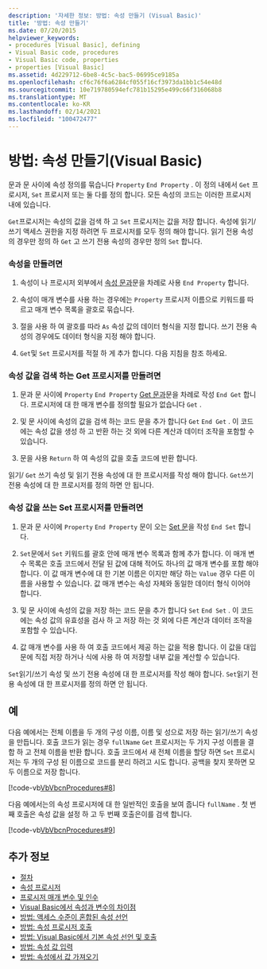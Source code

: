 ```yaml
---
description: '자세한 정보: 방법: 속성 만들기 (Visual Basic)'
title: '방법: 속성 만들기'
ms.date: 07/20/2015
helpviewer_keywords:
- procedures [Visual Basic], defining
- Visual Basic code, procedures
- Visual Basic code, properties
- properties [Visual Basic]
ms.assetid: 4d229712-6be8-4c5c-bac5-06995ce9185a
ms.openlocfilehash: cf6c76f6a6284cf055f16cf3973da1bb1c54e48d
ms.sourcegitcommit: 10e719780594efc781b15295e499c66f316068b8
ms.translationtype: MT
ms.contentlocale: ko-KR
ms.lasthandoff: 02/14/2021
ms.locfileid: "100472477"
---
```

# <a name="how-to-create-a-property-visual-basic"></a>방법: 속성 만들기(Visual Basic)

문과 문 사이에 속성 정의를 묶습니다 `Property` `End Property` . 이 정의 내에서 `Get` 프로시저, `Set` 프로시저 또는 둘 다를 정의 합니다. 모든 속성의 코드는 이러한 프로시저 내에 있습니다.  
  
 `Get`프로시저는 속성의 값을 검색 하 고 `Set` 프로시저는 값을 저장 합니다. 속성에 읽기/쓰기 액세스 권한을 지정 하려면 두 프로시저를 모두 정의 해야 합니다. 읽기 전용 속성의 경우만 정의 하 `Get` 고 쓰기 전용 속성의 경우만 정의 `Set` 합니다.  
  
### <a name="to-create-a-property"></a>속성을 만들려면  
  
1. 속성이 나 프로시저 외부에서 [속성 문과](../../../language-reference/statements/property-statement.md)문을 차례로 사용 `End Property` 합니다.  
  
2. 속성이 매개 변수를 사용 하는 경우에는 `Property` 프로시저 이름으로 키워드를 따르고 매개 변수 목록을 괄호로 묶습니다.  
  
3. 절을 사용 하 여 괄호를 따라 `As` 속성 값의 데이터 형식을 지정 합니다. 쓰기 전용 속성의 경우에도 데이터 형식을 지정 해야 합니다.  
  
4. `Get`및 `Set` 프로시저를 적절 하 게 추가 합니다. 다음 지침을 참조 하세요.  
  
### <a name="to-create-a-get-procedure-that-retrieves-a-property-value"></a>속성 값을 검색 하는 Get 프로시저를 만들려면  
  
1. 문과 문 사이에 `Property` `End Property` [Get 문과](../../../language-reference/statements/get-statement.md)문을 차례로 작성 `End Get` 합니다. 프로시저에 대 한 매개 변수를 정의할 필요가 없습니다 `Get` .  
  
2. 및 문 사이에 속성의 값을 검색 하는 코드 문을 추가 합니다 `Get` `End Get` . 이 코드에는 속성 값을 생성 하 고 반환 하는 것 외에 다른 계산과 데이터 조작을 포함할 수 있습니다.  
  
3. 문을 사용 `Return` 하 여 속성의 값을 호출 코드에 반환 합니다.  
  
 읽기/ `Get` 쓰기 속성 및 읽기 전용 속성에 대 한 프로시저를 작성 해야 합니다. `Get`쓰기 전용 속성에 대 한 프로시저를 정의 하면 안 됩니다.  
  
### <a name="to-create-a-set-procedure-that-writes-a-propertys-value"></a>속성 값을 쓰는 Set 프로시저를 만들려면  
  
1. 문과 문 사이에 `Property` `End Property` 문이 오는 [Set 문](../../../language-reference/statements/set-statement.md)을 작성 `End Set` 합니다.  
  
2. `Set`문에서 `Set` 키워드를 괄호 안에 매개 변수 목록과 함께 추가 합니다. 이 매개 변수 목록은 호출 코드에서 전달 된 값에 대해 적어도 하나의 값 매개 변수를 포함 해야 합니다. 이 값 매개 변수에 대 한 기본 이름은 이지만 해당 하는 `Value` 경우 다른 이름을 사용할 수 있습니다. 값 매개 변수는 속성 자체와 동일한 데이터 형식 이어야 합니다.  
  
3. 및 문 사이에 속성의 값을 저장 하는 코드 문을 추가 합니다 `Set` `End Set` . 이 코드에는 속성 값의 유효성을 검사 하 고 저장 하는 것 외에 다른 계산과 데이터 조작을 포함할 수 있습니다.  
  
4. 값 매개 변수를 사용 하 여 호출 코드에서 제공 하는 값을 적용 합니다. 이 값을 대입문에 직접 저장 하거나 식에 사용 하 여 저장할 내부 값을 계산할 수 있습니다.  
  
 `Set`읽기/쓰기 속성 및 쓰기 전용 속성에 대 한 프로시저를 작성 해야 합니다. `Set`읽기 전용 속성에 대 한 프로시저를 정의 하면 안 됩니다.  
  
## <a name="example"></a>예  

 다음 예에서는 전체 이름을 두 개의 구성 이름, 이름 및 성으로 저장 하는 읽기/쓰기 속성을 만듭니다. 호출 코드가 읽는 경우 `fullName` `Get` 프로시저는 두 가지 구성 이름을 결합 하 고 전체 이름을 반환 합니다. 호출 코드에서 새 전체 이름을 할당 하면 `Set` 프로시저는 두 개의 구성 된 이름으로 코드를 분리 하려고 시도 합니다. 공백을 찾지 못하면 모두 이름으로 저장 합니다.  
  
 [!code-vb[VbVbcnProcedures#8](~/samples/snippets/visualbasic/VS_Snippets_VBCSharp/VbVbcnProcedures/VB/Class1.vb#8)]  
  
 다음 예에서는의 속성 프로시저에 대 한 일반적인 호출을 보여 줍니다 `fullName` . 첫 번째 호출은 속성 값을 설정 하 고 두 번째 호출은이를 검색 합니다.  
  
 [!code-vb[VbVbcnProcedures#9](~/samples/snippets/visualbasic/VS_Snippets_VBCSharp/VbVbcnProcedures/VB/Class1.vb#9)]  
  
## <a name="see-also"></a>추가 정보

- [절차](./index.md)
- [속성 프로시저](./property-procedures.md)
- [프로시저 매개 변수 및 인수](./procedure-parameters-and-arguments.md)
- [Visual Basic에서 속성과 변수의 차이점](./differences-between-properties-and-variables.md)
- [방법: 액세스 수준이 혼합된 속성 선언](./how-to-declare-a-property-with-mixed-access-levels.md)
- [방법: 속성 프로시저 호출](./how-to-call-a-property-procedure.md)
- [방법: Visual Basic에서 기본 속성 선언 및 호출](./how-to-declare-and-call-a-default-property.md)
- [방법: 속성 값 입력](./how-to-put-a-value-in-a-property.md)
- [방법: 속성에서 값 가져오기](./how-to-get-a-value-from-a-property.md)
